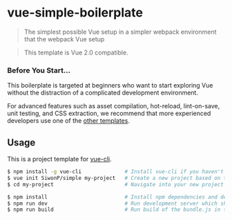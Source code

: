# vue-simple-boilerplate

> The simplest possible Vue setup in a simpler webpack environment that the webpack Vue setup

> This template is Vue 2.0 compatible.

### Before You Start...

This boilerplate is targeted at beginners who want to start exploring Vue without the distraction of a complicated development environment.

For advanced features such as asset compilation, hot-reload, lint-on-save, unit testing, and CSS extraction, we recommend that more experienced developers use one of the [other templates](https://github.com/vuejs-templates/).

## Usage

This is a project template for [vue-cli](https://github.com/vuejs/vue-cli).

``` bash
$ npm install -g vue-cli              # Install vue-cli if you haven't already
$ vue init SiwonP/simple my-project   # Create a new project based on this template
$ cd my-project                       # Navigate into your new project folder

$ npm install                         # Install npm dependencies and dev dependencies
$ npm run dev                         # Run development server which should open at localhost:8080 with auto refresh
$ npm run build                       # Run build of the bundle.js in the dist folder
```
